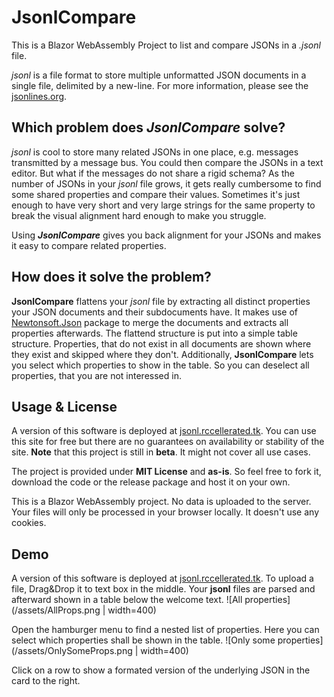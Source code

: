# JsonlCompare

This is a Blazor WebAssembly Project to list and compare JSONs in a *.jsonl* file.

*jsonl* is a file format to store multiple unformatted JSON documents in a single file, delimited by a new-line. For more information, please see the [jsonlines.org](https://jsonlines.org/).

## Which problem does *JsonlCompare* solve?

*jsonl* is cool to store many related JSONs in one place, e.g. messages transmitted by a message bus. You could then compare the JSONs in a text editor. 
But what if the messages do not share a rigid schema? As the number of JSONs in your *jsonl* file grows, it gets really cumbersome to find some shared properties and compare their values.
Sometimes it's just enough to have very short and very large strings for the same property to break the visual alignment hard enough to make you struggle.

Using ***JsonlCompare*** gives you back alignment for your JSONs and makes it easy to compare related properties. 

## How does it solve the problem?

**JsonlCompare** flattens your *jsonl* file by extracting all distinct properties your JSON documents and their subdocuments have. 
It makes use of [Newtonsoft.Json](https://github.com/JamesNK/Newtonsoft.Json) package to merge the documents and extracts all properties afterwards.
The flattend structure is put into a simple table structure. Properties, that do not exist in all documents are shown where they exist and skipped where they don't.
Additionally, **JsonlCompare** lets you select which properties to show in the table. So you can deselect all properties, that you are not interessed in.

## Usage & License

A version of this software is deployed at [jsonl.rccellerated.tk](https://jsonl.rccellerated.tk). 
You can use this site for free but there are no guarantees on availability or stability of the site. **Note** that this project is still in **beta**. It might not cover all use cases.

The project is provided under **MIT License** and **as-is**. So feel free to fork it, download the code or the release package and host it on your own.

This is a Blazor WebAssembly project. No data is uploaded to the server. Your files will only be processed in your browser locally. It doesn't use any cookies. 

## Demo

A version of this software is deployed at [jsonl.rccellerated.tk](https://jsonl.rccellerated.tk). To upload a file, Drag&Drop it to text box in the middle. 
Your **jsonl** files are parsed and afterward shown in a table below the welcome text.
![All properties](/assets/AllProps.png | width=400)

Open the hamburger menu to find a nested list of properties. Here you can select which properties shall be shown in the table.
![Only some properties](/assets/OnlySomeProps.png | width=400)

Click on a row to show a formated version of the underlying JSON in the card to the right.
